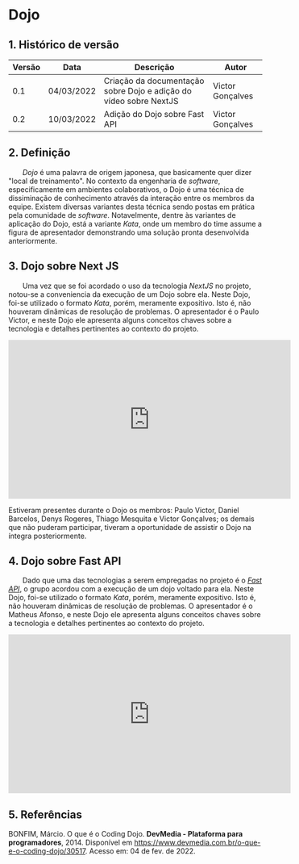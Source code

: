 # Dojo

## 1. Histórico de versão

<center>

| Versão | Data       | Descrição                                          | Autor        |
| ------ | ---------- | -------------------------------------------------- | ------------ |
| 0.1    | 04/03/2022 | Criação da documentação sobre Dojo e adição do vídeo sobre NextJS | Victor Gonçalves |
| 0.2    | 10/03/2022 | Adição do Dojo sobre Fast API | Victor Gonçalves |

</center>

## 2. Definição

&emsp;&emsp;_Dojo_ é uma palavra de origem japonesa, que basicamente quer dizer "local de treinamento". No contexto da engenharia de _software_, especificamente em ambientes colaborativos, o Dojo é uma técnica de dissiminação de conhecimento através da interação entre os membros da equipe. Existem diversas variantes desta técnica sendo postas em prática pela comunidade de _software_. Notavelmente, dentre às variantes de aplicação do Dojo, está a variante _Kata_, onde um membro do time assume a figura de apresentador demonstrando uma solução pronta desenvolvida anteriormente.

## 3. Dojo sobre Next JS

&emsp;&emsp;Uma vez que se foi acordado o uso da tecnologia _NextJS_ no projeto, notou-se a conveniencia da execução de um Dojo sobre ela. Neste Dojo, foi-se utilizado o formato _Kata_, porém, meramente expositivo. Isto é, não houveram dinâmicas de resolução de problemas. O apresentador é o Paulo Victor, e neste Dojo ele apresenta alguns conceitos chaves sobre a tecnologia e detalhes pertinentes ao contexto do projeto.

<iframe width="560" height="315" src="https://www.youtube.com/embed/k3dx-v-A1XE" title="YouTube video player" frameborder="0" allow="accelerometer; autoplay; clipboard-write; encrypted-media; gyroscope; picture-in-picture" allowfullscreen></iframe>

Estiveram presentes durante o Dojo os membros: Paulo Victor, Daniel Barcelos, Denys Rogeres, Thiago Mesquita e Victor Gonçalves; os demais que não puderam participar, tiveram a oportunidade de assistir o Dojo na íntegra posteriormente.

## 4. Dojo sobre Fast API

&emsp;&emsp;Dado que uma das tecnologias a serem empregadas no projeto é o [_Fast API_](https://fastapi.tiangolo.com/), o grupo acordou com a execução de um dojo voltado para ela. Neste Dojo, foi-se utilizado o formato _Kata_, porém, meramente expositivo. Isto é, não houveram dinâmicas de resolução de problemas. O apresentador é o Matheus Afonso, e neste Dojo ele apresenta alguns conceitos chaves sobre a tecnologia e detalhes pertinentes ao contexto do projeto.

<iframe width="560" height="315" src="https://www.youtube.com/embed/L68UM_7l5eM?start=14" title="YouTube video player" frameborder="0" allow="accelerometer; autoplay; clipboard-write; encrypted-media; gyroscope; picture-in-picture" allowfullscreen></iframe>

## 5. Referências

BONFIM, Márcio. O que é o Coding Dojo. **DevMedia - Plataforma para programadores**, 2014. Disponível em <https://www.devmedia.com.br/o-que-e-o-coding-dojo/30517>. Acesso em: 04 de fev. de 2022.